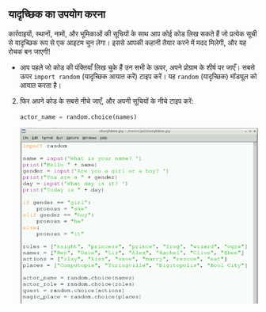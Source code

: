 ## यादृच्छिक का उपयोग करना

कार्रवाइयों, स्थानों, नामों, और भूमिकाओं की सूचियों के साथ आप कोई कोड लिख सकते हैं जो प्रत्येक सूची से यादृच्छिक रूप से एक आइटम चुन लेगा। इससे आपकी कहानी तैयार करने में मदद मिलेगी, और यह रोचक बन जाएगी!

- आप पहले जो कोड की पंक्तियाँ लिख चुके हैं उन सभी के ऊपर, अपने प्रोग्राम के शीर्ष पर जाएँ। सबसे ऊपर `import random` (यादृच्छिक आयात करें) टाइप करें। यह `random` (यादृच्छिक) मॉड्यूल को आयात करता है।

2. फिर अपने कोड के सबसे नीचे जाएँ, और अपनी सूचियों के नीचे टाइप करें:
    
    ```python
    actor_name = random.choice(names)
    ```
    
    ![](images/story7.png)